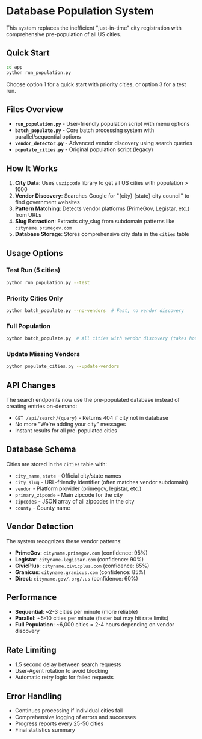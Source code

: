 # Database Population System

This system replaces the inefficient "just-in-time" city registration with comprehensive pre-population of all US cities.

## Quick Start

```bash
cd app
python run_population.py
```

Choose option 1 for a quick start with priority cities, or option 3 for a test run.

## Files Overview

- **`run_population.py`** - User-friendly population script with menu options
- **`batch_populate.py`** - Core batch processing system with parallel/sequential options
- **`vendor_detector.py`** - Advanced vendor discovery using search queries
- **`populate_cities.py`** - Original population script (legacy)

## How It Works

1. **City Data**: Uses `uszipcode` library to get all US cities with population > 1000
2. **Vendor Discovery**: Searches Google for "{city} {state} city council" to find government websites
3. **Pattern Matching**: Detects vendor platforms (PrimeGov, Legistar, etc.) from URLs
4. **Slug Extraction**: Extracts city_slug from subdomain patterns like `cityname.primegov.com`
5. **Database Storage**: Stores comprehensive city data in the `cities` table

## Usage Options

### Test Run (5 cities)
```bash
python run_population.py --test
```

### Priority Cities Only
```bash
python batch_populate.py --no-vendors  # Fast, no vendor discovery
```

### Full Population
```bash
python batch_populate.py  # All cities with vendor discovery (takes hours)
```

### Update Missing Vendors
```bash
python populate_cities.py --update-vendors
```

## API Changes

The search endpoints now use the pre-populated database instead of creating entries on-demand:

- `GET /api/search/{query}` - Returns 404 if city not in database
- No more "We're adding your city" messages
- Instant results for all pre-populated cities

## Database Schema

Cities are stored in the `cities` table with:
- `city_name`, `state` - Official city/state names
- `city_slug` - URL-friendly identifier (often matches vendor subdomain)
- `vendor` - Platform provider (primegov, legistar, etc.)
- `primary_zipcode` - Main zipcode for the city
- `zipcodes` - JSON array of all zipcodes in the city
- `county` - County name

## Vendor Detection

The system recognizes these vendor patterns:

- **PrimeGov**: `cityname.primegov.com` (confidence: 95%)
- **Legistar**: `cityname.legistar.com` (confidence: 90%)
- **CivicPlus**: `cityname.civicplus.com` (confidence: 85%)
- **Granicus**: `cityname.granicus.com` (confidence: 85%)
- **Direct**: `cityname.gov/.org/.us` (confidence: 60%)

## Performance

- **Sequential**: ~2-3 cities per minute (more reliable)
- **Parallel**: ~5-10 cities per minute (faster but may hit rate limits)
- **Full Population**: ~6,000 cities = 2-4 hours depending on vendor discovery

## Rate Limiting

- 1.5 second delay between search requests
- User-Agent rotation to avoid blocking
- Automatic retry logic for failed requests

## Error Handling

- Continues processing if individual cities fail
- Comprehensive logging of errors and successes
- Progress reports every 25-50 cities
- Final statistics summary